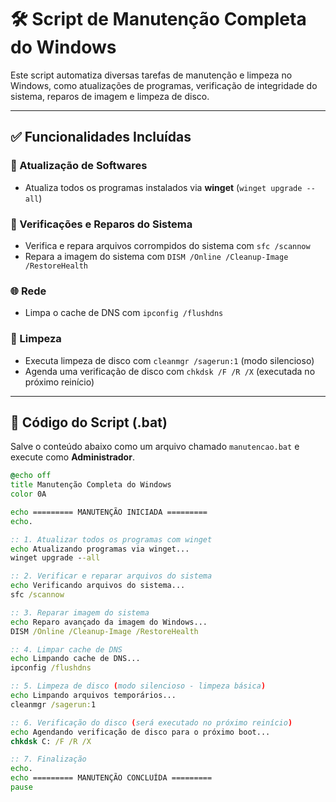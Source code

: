 # 🛠️ Script de Manutenção Completa do Windows

Este script automatiza diversas tarefas de manutenção e limpeza no Windows, como atualizações de programas, verificação de integridade do sistema, reparos de imagem e limpeza de disco.

---

## ✅ Funcionalidades Incluídas

### 🔄 Atualização de Softwares
- Atualiza todos os programas instalados via **winget** (`winget upgrade --all`)

### 🧰 Verificações e Reparos do Sistema
- Verifica e repara arquivos corrompidos do sistema com `sfc /scannow`
- Repara a imagem do sistema com `DISM /Online /Cleanup-Image /RestoreHealth`

### 🌐 Rede
- Limpa o cache de DNS com `ipconfig /flushdns`

### 🧹 Limpeza
- Executa limpeza de disco com `cleanmgr /sagerun:1` (modo silencioso)
- Agenda uma verificação de disco com `chkdsk /F /R /X` (executada no próximo reinício)

---

## 📄 Código do Script (.bat)

Salve o conteúdo abaixo como um arquivo chamado `manutencao.bat` e execute como **Administrador**.

```bat
@echo off
title Manutenção Completa do Windows
color 0A

echo ========= MANUTENÇÃO INICIADA =========
echo.

:: 1. Atualizar todos os programas com winget
echo Atualizando programas via winget...
winget upgrade --all

:: 2. Verificar e reparar arquivos do sistema
echo Verificando arquivos do sistema...
sfc /scannow

:: 3. Reparar imagem do sistema
echo Reparo avançado da imagem do Windows...
DISM /Online /Cleanup-Image /RestoreHealth

:: 4. Limpar cache de DNS
echo Limpando cache de DNS...
ipconfig /flushdns

:: 5. Limpeza de disco (modo silencioso - limpeza básica)
echo Limpando arquivos temporários...
cleanmgr /sagerun:1

:: 6. Verificação do disco (será executado no próximo reinício)
echo Agendando verificação de disco para o próximo boot...
chkdsk C: /F /R /X

:: 7. Finalização
echo.
echo ========= MANUTENÇÃO CONCLUÍDA =========
pause
